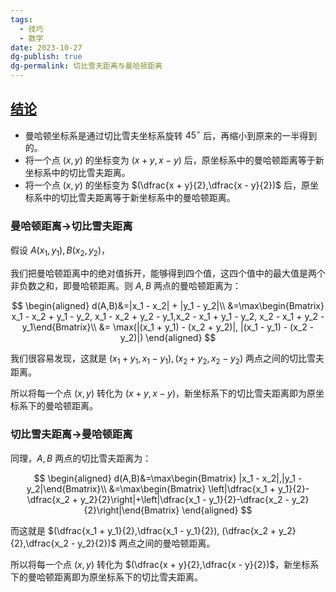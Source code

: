 ```yaml
---
tags:
  - 技巧
  - 数学
date: 2023-10-27
dg-publish: true
dg-permalink: 切比雪夫距离与曼哈顿距离
---
```


## [结论](https://oi-wiki.org/geometry/distance/#%E7%BB%93%E8%AE%BA "Permanent link")

-   曼哈顿坐标系是通过切比雪夫坐标系旋转 $45^\circ$ 后，再缩小到原来的一半得到的。
-   将一个点 $(x,y)$ 的坐标变为 $(x + y, x - y)$ 后，原坐标系中的曼哈顿距离等于新坐标系中的切比雪夫距离。
-   将一个点 $(x,y)$ 的坐标变为 $(\dfrac{x + y}{2},\dfrac{x - y}{2})$ 后，原坐标系中的切比雪夫距离等于新坐标系中的曼哈顿距离。

### 曼哈顿距离->切比雪夫距离

假设 $A(x_1,y_1),B(x_2,y_2)$，

我们把曼哈顿距离中的绝对值拆开，能够得到四个值，这四个值中的最大值是两个非负数之和，即曼哈顿距离。则 $A,B$ 两点的曼哈顿距离为：


$$
\begin{aligned}
d(A,B)&=|x_1 - x_2| + |y_1 - y_2|\\
&=\max\begin{Bmatrix} x_1 - x_2 + y_1 - y_2, x_1 - x_2 + y_2 - y_1,x_2 - x_1 + y_1 - y_2, x_2 - x_1 + y_2 - y_1\end{Bmatrix}\\
&= \max(|(x_1 + y_1) - (x_2 + y_2)|, |(x_1 - y_1) - (x_2 - y_2)|)
\end{aligned}
$$


我们很容易发现，这就是 $(x_1 + y_1,x_1 - y_1), (x_2 + y_2,x_2 - y_2)$ 两点之间的切比雪夫距离。

所以将每一个点 $(x,y)$ 转化为 $(x + y, x - y)$，新坐标系下的切比雪夫距离即为原坐标系下的曼哈顿距离。
### 切比雪夫距离->曼哈顿距离

同理，$A,B$ 两点的切比雪夫距离为：


$$
\begin{aligned}
d(A,B)&=\max\begin{Bmatrix} |x_1 - x_2|,|y_1 - y_2|\end{Bmatrix}\\
&=\max\begin{Bmatrix} \left|\dfrac{x_1 + y_1}{2}-\dfrac{x_2 + y_2}{2}\right|+\left|\dfrac{x_1 - y_1}{2}-\dfrac{x_2 - y_2}{2}\right|\end{Bmatrix}
\end{aligned}
$$


而这就是 $(\dfrac{x_1 + y_1}{2},\dfrac{x_1 - y_1}{2}), (\dfrac{x_2 + y_2}{2},\dfrac{x_2 - y_2}{2})$ 两点之间的曼哈顿距离。

所以将每一个点 $(x,y)$ 转化为 $(\dfrac{x + y}{2},\dfrac{x - y}{2})$，新坐标系下的曼哈顿距离即为原坐标系下的切比雪夫距离。

